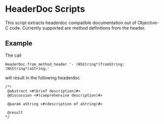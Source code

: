 # HeaderDoc Scripts
This script extracts headerdoc compatible documentation out of Objective-C code. Currently supported are method definitions from the header.

## Example
The call 

    HeaderDoc.from_method_header '- (NSString*)fromString:(NSString*)aString;'

will result in the following headerdoc

    /*!
     @abstract <#(brief description)#>
     @discussion <#(comprehensive description)#>
     
     @param aString <#(description of aString)#>

     @result
    */